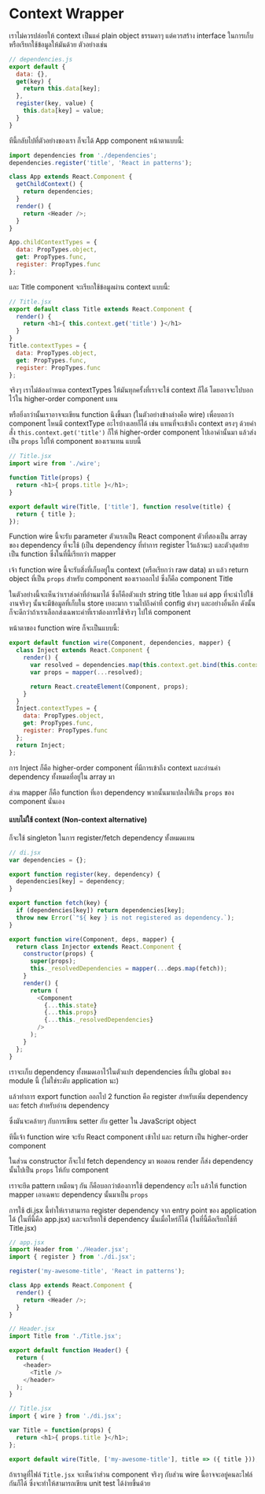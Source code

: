 # Context Wrapper
เราไม่ควรปล่อยให้ context เป็นแค่ plain object ธรรมดาๆ แต่ควรสร้าง interface ในการเก็บหรือเรียกใช้ข้อมูลให้มันด้วย ตัวอย่างเช่น

```javascript
// dependencies.js
export default {
  data: {},
  get(key) {
    return this.data[key];
  },
  register(key, value) {
    this.data[key] = value;
  }
}
```
ทีนี้กลับไปที่ตัวอย่างของเรา ก็จะได้ App component หน้าตาแบบนี้:
```javascript
import dependencies from './dependencies';
dependencies.register('title', 'React in patterns');

class App extends React.Component {
  getChildContext() {
    return dependencies;
  }
  render() {
    return <Header />;
  }
}

App.childContextTypes = {
  data: PropTypes.object,
  get: PropTypes.func,
  register: PropTypes.func
};
```
และ Title component จะเรียกใช้ข้อมูลผ่าน context แบบนี้:
```javascript
// Title.jsx
export default class Title extends React.Component {
  render() {
    return <h1>{ this.context.get('title') }</h1>
  }
}
Title.contextTypes = {
  data: PropTypes.object,
  get: PropTypes.func,
  register: PropTypes.func
};
```
จริงๆ เราไม่ต้องกำหนด contextTypes ให้มันทุกครั้งที่เราจะใช้ context ก็ได้ โดยอาจจะไปบอกไว้ใน higher-order component แทน 

หรือยิ่งกว่านั้นเราอาจจะเขียน function นึงขึ้นมา (ในตัวอย่างข้างล่างคือ wire) เพื่อบอกว่า component ไหนมี contextType อะไรบ้างเลยก็ได้
เช่น แทนที่จะเข้าถึง context ตรงๆ ด้วยคำสั่ง `this.context.get('title')` ก็ให้ higher-order component ไปเอาค่านั้นมา แล้วส่งเป็น `props` ไปให้ component ของเราแทน แบบนี้
```javascript
// Title.jsx
import wire from './wire';

function Title(props) {
  return <h1>{ props.title }</h1>;
}

export default wire(Title, ['title'], function resolve(title) {
  return { title };
});
```
Function wire นี้จะรับ parameter ตัวแรกเป็น React component ตัวที่สองเป็น array ของ dependency ที่จะใช้ (เป็น dependency ที่ทำการ register ไว้แล้วนะ) และตัวสุดท้ายเป็น function ซึ่งในที่นี้เรียกว่า mapper


เจ้า function wire นี้จะรับสิ่งที่เก็บอยู่ใน context (หรือเรียกว่า raw data) มา แล้ว return object ที่เป็น `props` สำหรับ component ของเราออกไป ซึ่งก็คือ component Title 

ในตัวอย่างนี้จะเห็นว่าเราส่งค่าที่อ่านมาได้ ซึ่งก็คือตัวแปร string title ไปเลย แต่ app ที่จะนำไปใช้งานจริงๆ นั้นจะมีข้อมูลที่เก็บใน store เยอะมาก รวมไปถึงค่าที่ config ต่างๆ และอย่างอื่นอีก ดังนั้นก็จะดีกว่าถ้าเราเลือกส่งเฉพาะค่าที่เราต้องการใช้จริงๆ ไปให้ component

หน้าตาของ function wire ก็จะเป็นแบบนี้:
```javascript
export default function wire(Component, dependencies, mapper) {
  class Inject extends React.Component {
    render() {
      var resolved = dependencies.map(this.context.get.bind(this.context));
      var props = mapper(...resolved);

      return React.createElement(Component, props);
    }
  }
  Inject.contextTypes = {
    data: PropTypes.object,
    get: PropTypes.func,
    register: PropTypes.func
  };
  return Inject;
};
```
การ Inject ก็คือ higher-order component ที่มีการเข้าถึง context และอ่านค่า dependency ทั้งหมดที่อยู่ใน array มา 

ส่วน mapper ก็คือ function ที่เอา dependency พวกนั้นมาแปลงให้เป็น `props` ของ component นั่นเอง

#### แบบไม่ใช้ context (Non-context alternative)
ก็จะใช้ singleton ในการ register/fetch dependency ทั้งหมดแทน
```javascript
// di.jsx
var dependencies = {};

export function register(key, dependency) {
  dependencies[key] = dependency;
}

export function fetch(key) {
  if (dependencies[key]) return dependencies[key];
  throw new Error(`"${ key } is not registered as dependency.`);
}

export function wire(Component, deps, mapper) {
  return class Injector extends React.Component {
    constructor(props) {
      super(props);
      this._resolvedDependencies = mapper(...deps.map(fetch));
    }
    render() {
      return (
        <Component
          {...this.state}
          {...this.props}
          {...this._resolvedDependencies}
        />
      );
    }
  };
}
```

เราจะเก็บ dependency ทั้งหมดเอาไว้ในตัวแปร dependencies ที่เป็น global ของ module นี้ (ไม่ใช่ระดับ application นะ)

แล้วทำการ export function ออกไป 2 function คือ register สำหรับเพิ่ม dependency และ fetch สำหรับอ่าน dependency

ซึ่งมันจะคล้ายๆ กับการเขียน setter กับ getter ใน JavaScript object

ทีนี้เจ้า function wire จะรับ React component เข้าไป และ return เป็น higher-order component

ในส่วน constructor ก็จะไป fetch dependency มา พอตอน render ก็ส่ง dependency นั้นไปเป็น `props` ให้กับ component

เราจะยึด pattern เหมือนๆ กัน ก็คือบอกว่าต้องการใช้ dependency อะไร แล้วให้ function mapper เอาเฉพาะ dependency นั้นมาเป็น `props`

การใช้ di.jsx นี้ทำให้เราสามารถ register dependency จาก entry point ของ application ได้ (ในที่นี้คือ app.jsx) และจะเรียกใช้ dependency นั้นเมื่อไหร่ก็ได้ (ในที่นี้คือเรียกใช้ที่ Title.jsx)

```javascript
// app.jsx
import Header from './Header.jsx';
import { register } from './di.jsx';

register('my-awesome-title', 'React in patterns');

class App extends React.Component {
  render() {
    return <Header />;
  }
}
```
```javascript
// Header.jsx
import Title from './Title.jsx';

export default function Header() {
  return (
    <header>
      <Title />
    </header>
  );
}
```
```javascript
// Title.jsx
import { wire } from './di.jsx';

var Title = function(props) {
  return <h1>{ props.title }</h1>;
};

export default wire(Title, ['my-awesome-title'], title => ({ title }));
```
ถ้าเราดูที่ไฟล์ `Title.jsx` จะเห็นว่าส่วน component จริงๆ กับส่วน wire นี้อาจจะอยู่คนละไฟล์กันก็ได้ ซึ่งจะทำให้สามารถเขียน unit test ได้ง่ายขึ้นด้วย
